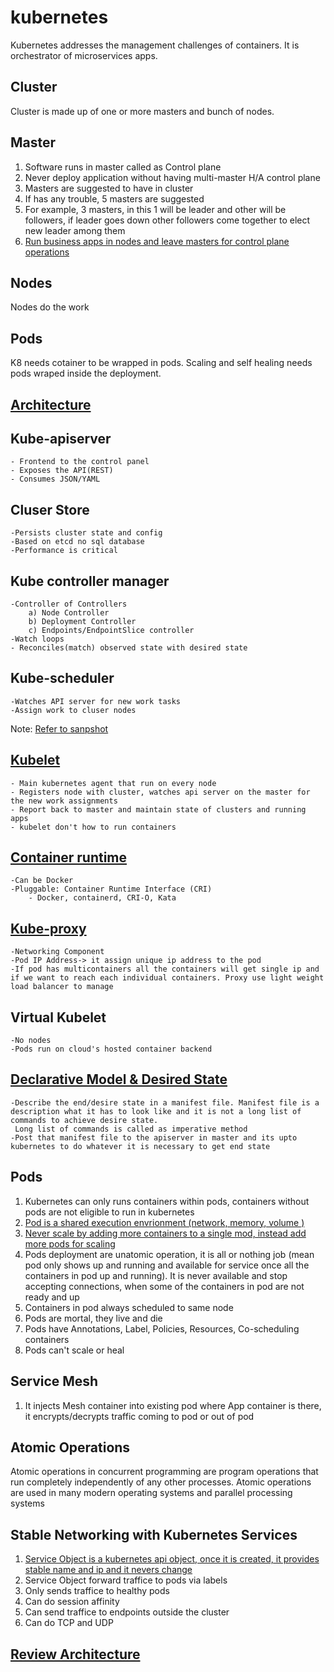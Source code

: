 # kubernetes
Kubernetes addresses the management challenges of containers. It is orchestrator of microservices apps.

## Cluster
Cluster is made up of one or more masters and bunch of nodes. 

## Master
1) Software runs in master called as Control plane
2) Never deploy application without having multi-master H/A control plane 
3) Masters are suggested to have in cluster
4) If has any trouble, 5 masters are suggested
5) For example, 3 masters, in this 1 will be leader and other will be followers, if leader goes down other followers come together to elect new leader among them
6) [Run business apps in nodes and leave masters for control plane operations](images/master-business-app.png)

## Nodes
Nodes do the work 

## Pods
K8 needs cotainer to be wrapped in pods. Scaling and self healing needs pods wraped inside the deployment.

## [Architecture](images/K8-architecture.png)

## Kube-apiserver
    - Frontend to the control panel 
    - Exposes the API(REST)
    - Consumes JSON/YAML

## Cluser Store
    -Persists cluster state and config
    -Based on etcd no sql database
    -Performance is critical

## Kube controller manager
    -Controller of Controllers
        a) Node Controller
        b) Deployment Controller
        c) Endpoints/EndpointSlice controller
    -Watch loops
    - Reconciles(match) observed state with desired state

## Kube-scheduler
    -Watches API server for new work tasks
    -Assign work to cluser nodes
Note: [Refer to sanpshot](images/scheduler-controller.png)

## [Kubelet](images/kubelet.png)
    - Main kubernetes agent that run on every node 
    - Registers node with cluster, watches api server on the master for the new work assignments
    - Report back to master and maintain state of clusters and running apps
    - kubelet don't how to run containers

## [Container runtime](images/container-runtime.png)
    -Can be Docker
    -Pluggable: Container Runtime Interface (CRI)
        - Docker, containerd, CRI-O, Kata

## [Kube-proxy](images/kube-proxy.png)
    -Networking Component
    -Pod IP Address-> it assign unique ip address to the pod 
    -If pod has multicontainers all the containers will get single ip and if we want to reach each individual containers. Proxy use light weight load balancer to manage

## Virtual Kubelet
    -No nodes
    -Pods run on cloud's hosted container backend

## [Declarative Model & Desired State](images/state.png)
    -Describe the end/desire state in a manifest file. Manifest file is a description what it has to look like and it is not a long list of commands to achieve desire state.
     Long list of commands is called as imperative method
    -Post that manifest file to the apiserver in master and its upto kubernetes to do whatever it is necessary to get end state

## Pods
1) Kubernetes can only runs containers within pods, containers without pods are not eligible to run in kubernetes
2) [Pod is a shared execution envrionment (network, memory, volume )](images/pods-loosely-tightly.png)
3) [Never scale by adding more containers to a single mod, instead add more pods for scaling](images/pods-scaling.png)
4) Pods deployment are unatomic operation, it is all or nothing job (mean pod only shows up and running and available for service once all the containers in pod up and running). It is never available and stop accepting connections, when some of the containers in pod are not ready and up 
5) Containers in pod always scheduled to same node 
6) Pods are mortal, they live and die
7) Pods have Annotations, Label, Policies, Resources, Co-scheduling containers
8) Pods can't scale or heal

## Service Mesh
1) It injects Mesh container into existing pod where App container is there, it encrypts/decrypts traffic coming to pod or out of pod

## Atomic Operations
Atomic operations in concurrent programming are program operations that run completely independently of any other processes. Atomic operations are used in many modern operating systems and parallel processing systems

## Stable Networking with Kubernetes Services
1) [Service Object is a kubernetes api object, once it is created, it provides stable name and ip and it nevers change](images/service-object.png)
2) Service Object forward traffice to pods via labels
3) Only sends traffice to healthy pods
4) Can do session affinity 
5) Can send traffice to endpoints outside the cluster
6) Can do TCP and UDP

## [Review Architecture](docs/k-architectue.png)